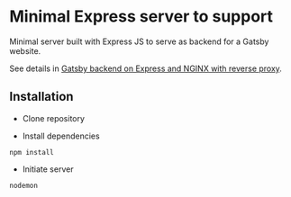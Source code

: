 # Minimal Express server to support 

Minimal server built with Express JS to serve as backend for a Gatsby website.

See details in [Gatsby backend on Express and NGINX with reverse proxy](https://www.rodrigoplp.com/blog/using-your-own-server-with-gatsby?utm_source=GitHub&utm_medium=web&utm_campaign=blog_post).

## Installation

- Clone repository

- Install dependencies

```
npm install
```

- Initiate server

```
nodemon
```
